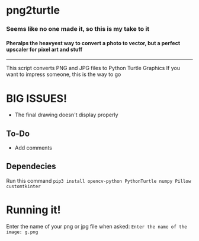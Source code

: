 # png2turtle

### Seems like no one made it, so this is my take to it

#### Pheralps the heavyest way to convert a photo to vector, but a perfect upscaler for pixel art and stuff

---

This script converts PNG and JPG files to Python Turtle Graphics
If you want to impress someone, this is the way to go

# BIG **ISSUES!**
* The final drawing doesn't display properly

## To-Do
* Add comments

## Dependecies
Run this command
    `pip3 install opencv-python PythonTurtle numpy Pillow customtkinter `
    
# Running it!
Enter the name of your png or jpg file when asked:
`Enter the name of the image: g.png`
